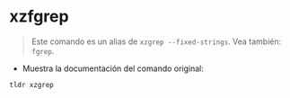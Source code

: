 # xzfgrep

> Este comando es un alias de `xzgrep --fixed-strings`.
> Vea también: `fgrep`.

- Muestra la documentación del comando original:

`tldr xzgrep`
